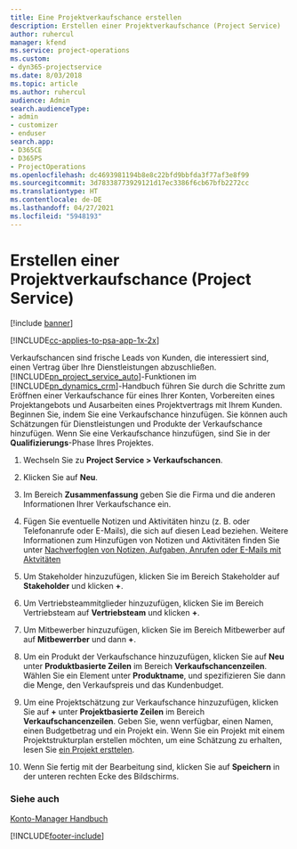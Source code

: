 ```yaml
---
title: Eine Projektverkaufschance erstellen
description: Erstellen einer Projektverkaufschance (Project Service)
author: ruhercul
manager: kfend
ms.service: project-operations
ms.custom:
- dyn365-projectservice
ms.date: 8/03/2018
ms.topic: article
ms.author: ruhercul
audience: Admin
search.audienceType:
- admin
- customizer
- enduser
search.app:
- D365CE
- D365PS
- ProjectOperations
ms.openlocfilehash: dc4693981194b8e8c22bfd9bbfda3f77af3e8f99
ms.sourcegitcommit: 3d78338773929121d17ec3386f6cb67bfb2272cc
ms.translationtype: HT
ms.contentlocale: de-DE
ms.lasthandoff: 04/27/2021
ms.locfileid: "5948193"
---
```

# <a name="create-a-project-opportunity-project-service"></a>Erstellen einer Projektverkaufschance (Project Service)

[!include [banner](../includes/psa-now-project-operations.md)]

[!INCLUDE[cc-applies-to-psa-app-1x-2x](../includes/cc-applies-to-psa-app-1x-2x.md)]

Verkaufschancen sind frische Leads von Kunden, die interessiert sind, einen Vertrag über Ihre Dienstleistungen abzuschließen. [!INCLUDE[pn_project_service_auto](../includes/pn-project-service-auto.md)]-Funktionen im [!INCLUDE[pn_dynamics_crm](../includes/pn-dynamics-crm.md)]-Handbuch führen Sie durch die Schritte zum Eröffnen einer Verkaufschance für eines Ihrer Konten, Vorbereiten eines Projektangebots und Ausarbeiten eines Projektvertrags mit Ihrem Kunden. Beginnen Sie, indem Sie eine Verkaufschance hinzufügen. Sie können auch Schätzungen für Dienstleistungen und Produkte der Verkaufschance hinzufügen. Wenn Sie eine Verkaufschance hinzufügen, sind Sie in der **Qualifizierungs**-Phase Ihres Projektes.  
  
1.  Wechseln Sie zu **Project Service > Verkaufschancen**.  
  
2.  Klicken Sie auf **Neu**.  
  
3.  Im Bereich **Zusammenfassung** geben Sie die Firma und die anderen Informationen Ihrer Verkaufschance ein.  
  
4.  Fügen Sie eventuelle Notizen und Aktivitäten hinzu (z. B. oder Telefonanrufe oder E-Mails), die sich auf diesen Lead beziehen. Weitere Informationen zum Hinzufügen von Notizen und Aktivitäten finden Sie unter [Nachverfoglen von Notizen, Aufgaben, Anrufen oder E-Mails mit Aktvitäten](/dynamics365/customerengagement/on-premises/basics/work-with-activities)  
  
5.  Um Stakeholder hinzuzufügen, klicken Sie im Bereich Stakeholder auf **Stakeholder** und klicken **+**.  
  
6.  Um Vertriebsteammitglieder hinzuzufügen, klicken Sie im Bereich Vertriebsteam auf **Vertriebsteam** und klicken **+**.  
  
7.  Um Mitbewerber hinzuzufügen, klicken Sie im Bereich Mitbewerber auf auf **Mitbewerrber** und dann **+**.  
  
8.  Um ein Produkt der Verkaufschance hinzuzufügen, klicken Sie auf **Neu** unter **Produktbasierte Zeilen** im Bereich **Verkaufschancenzeilen**. Wählen Sie ein Element unter **Produktname**, und spezifizieren Sie dann die Menge, den Verkaufspreis und das Kundenbudget.  
  
9. Um eine Projektschätzung zur Verkaufschance hinzuzufügen, klicken Sie auf **+** unter **Projektbasierte Zeilen** im Bereich **Verkaufschancenzeilen**. Geben Sie, wenn verfügbar, einen Namen, einen Budgetbetrag und ein Projekt ein. Wenn Sie ein Projekt mit einem Projektstrukturplan erstellen möchten, um eine Schätzung zu erhalten, lesen Sie [ein Projekt ersttelen](../psa/create-project.md).  
  
10. Wenn Sie fertig mit der Bearbeitung sind, klicken Sie auf **Speichern** in der unteren rechten Ecke des Bildschirms.  
  
### <a name="see-also"></a>Siehe auch  
 [Konto-Manager Handbuch](../psa/account-manager-guide.md)


[!INCLUDE[footer-include](../includes/footer-banner.md)]